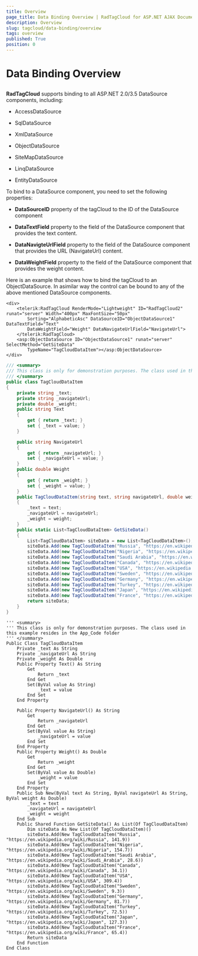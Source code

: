 ```yaml
---
title: Overview
page_title: Data Binding Overview | RadTagCloud for ASP.NET AJAX Documentation
description: Overview
slug: tagcloud/data-binding/overview
tags: overview
published: True
position: 0
---
```


# Data Binding Overview



## 

**RadTagCloud** supports binding to all ASP.NET 2.0/3.5 DataSource components, including:

* AccessDataSource

* SqlDataSource

* XmlDataSource

* ObjectDataSource

* SiteMapDataSource

* LinqDataSource

* EntityDataSource



To bind to a DataSource component, you need to set the following properties:

* **DataSourceID** property of the tagCloud to the ID of the DataSource component

* **DataTextField** property to the field of the DataSource component that provides the text content.

* **DataNavigteUrlField** property to the field of the DataSource component that provides the URL (NavigateUrl) content.

* **DataWeightField** property to the field of the DataSource component that provides the weight content.



Here is an example that shows how to bind the tagCloud to an ObjectDataSource. In asimilar way the control can be bound to any of the above mentioned DataSource components.

````ASP.NET
<div>
	<telerik:RadTagCloud RenderMode="Lightweight" ID="RadTagCloud2" runat="server" Width="400px" MaxFontSize="50px"
		Sorting="AlphabeticAsc" DataSourceID="ObjectDataSource1" DataTextField="Text"
		DataWeightField="Weight" DataNavigateUrlField="NavigateUrl">
	</telerik:RadTagCloud>
	<asp:ObjectDataSource ID="ObjectDataSource1" runat="server" SelectMethod="GetSiteData"
		TypeName="TagCloudDataItem"></asp:ObjectDataSource>
</div>
````

````C#
/// <summary>
/// This class is only for demonstration purposes. The class used in this example resides in the App_Code folder
/// </summary>
public class TagCloudDataItem
{
	private string _text;
	private string _navigateUrl;
	private double _weight;
	public string Text
	{
		get { return _text; }
		set { _text = value; }
	}

	public string NavigateUrl
	{
		get { return _navigateUrl; }
		set { _navigateUrl = value; }
	}
	public double Weight
	{
		get { return _weight; }
		set { _weight = value; }
	}
	public TagCloudDataItem(string text, string navigateUrl, double weight)
	{
		_text = text;
		_navigateUrl = navigateUrl;
		_weight = weight;
	}
	public static List<TagCloudDataItem> GetSiteData()
	{
		List<TagCloudDataItem> siteData = new List<TagCloudDataItem>();
		siteData.Add(new TagCloudDataItem("Russia", "https://en.wikipedia.org/wiki/Russia", 141.9));
		siteData.Add(new TagCloudDataItem("Nigeria", "https://en.wikipedia.org/wiki/Nigeria", 154.7));
		siteData.Add(new TagCloudDataItem("Saudi Arabia", "https://en.wikipedia.org/wiki/Saudi_Arabia", 28.6));
		siteData.Add(new TagCloudDataItem("Canada", "https://en.wikipedia.org/wiki/Canada", 34.1));
		siteData.Add(new TagCloudDataItem("USA", "https://en.wikipedia.org/wiki/USA", 309.4));
		siteData.Add(new TagCloudDataItem("Sweden", "https://en.wikipedia.org/wiki/Sweden", 9.3));
		siteData.Add(new TagCloudDataItem("Germany", "https://en.wikipedia.org/wiki/Germany", 81.7));
		siteData.Add(new TagCloudDataItem("Turkey", "https://en.wikipedia.org/wiki/Turkey", 72.5));
		siteData.Add(new TagCloudDataItem("Japan", "https://en.wikipedia.org/wiki/Japan", 127.3));
		siteData.Add(new TagCloudDataItem("France", "https://en.wikipedia.org/wiki/France", 65.4));
		return siteData;
	}
}
````
````VB
''' <summary>
''' This class is only for demonstration purposes. The class used in this example resides in the App_Code folder
''' </summary>
Public Class TagCloudDataItem
	Private _text As String
	Private _navigateUrl As String
	Private _weight As Double
	Public Property Text() As String
		Get
			Return _text
		End Get
		Set(ByVal value As String)
			_text = value
		End Set
	End Property

	Public Property NavigateUrl() As String
		Get
			Return _navigateUrl
		End Get
		Set(ByVal value As String)
			_navigateUrl = value
		End Set
	End Property
	Public Property Weight() As Double
		Get
			Return _weight
		End Get
		Set(ByVal value As Double)
			_weight = value
		End Set
	End Property
	Public Sub New(ByVal text As String, ByVal navigateUrl As String, ByVal weight As Double)
		_text = text
		_navigateUrl = navigateUrl
		_weight = weight
	End Sub
	Public Shared Function GetSiteData() As List(Of TagCloudDataItem)
		Dim siteData As New List(Of TagCloudDataItem)()
		siteData.Add(New TagCloudDataItem("Russia", "https://en.wikipedia.org/wiki/Russia", 141.9))
		siteData.Add(New TagCloudDataItem("Nigeria", "https://en.wikipedia.org/wiki/Nigeria", 154.7))
		siteData.Add(New TagCloudDataItem("Saudi Arabia", "https://en.wikipedia.org/wiki/Saudi_Arabia", 28.6))
		siteData.Add(New TagCloudDataItem("Canada", "https://en.wikipedia.org/wiki/Canada", 34.1))
		siteData.Add(New TagCloudDataItem("USA", "https://en.wikipedia.org/wiki/USA", 309.4))
		siteData.Add(New TagCloudDataItem("Sweden", "https://en.wikipedia.org/wiki/Sweden", 9.3))
		siteData.Add(New TagCloudDataItem("Germany", "https://en.wikipedia.org/wiki/Germany", 81.7))
		siteData.Add(New TagCloudDataItem("Turkey", "https://en.wikipedia.org/wiki/Turkey", 72.5))
		siteData.Add(New TagCloudDataItem("Japan", "https://en.wikipedia.org/wiki/Japan", 127.3))
		siteData.Add(New TagCloudDataItem("France", "https://en.wikipedia.org/wiki/France", 65.4))
		Return siteData
	End Function
End Class
````

